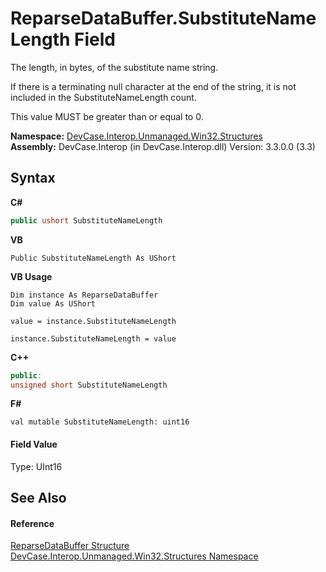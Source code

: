 # ReparseDataBuffer.SubstituteNameLength Field
 

The length, in bytes, of the substitute name string. 

 If there is a terminating null character at the end of the string, it is not included in the SubstituteNameLength count. 

 This value MUST be greater than or equal to 0.

**Namespace:**&nbsp;<a href="N_DevCase_Interop_Unmanaged_Win32_Structures">DevCase.Interop.Unmanaged.Win32.Structures</a><br />**Assembly:**&nbsp;DevCase.Interop (in DevCase.Interop.dll) Version: 3.3.0.0 (3.3)

## Syntax

**C#**<br />
``` C#
public ushort SubstituteNameLength
```

**VB**<br />
``` VB
Public SubstituteNameLength As UShort
```

**VB Usage**<br />
``` VB Usage
Dim instance As ReparseDataBuffer
Dim value As UShort

value = instance.SubstituteNameLength

instance.SubstituteNameLength = value
```

**C++**<br />
``` C++
public:
unsigned short SubstituteNameLength
```

**F#**<br />
``` F#
val mutable SubstituteNameLength: uint16
```


#### Field Value
Type: UInt16

## See Also


#### Reference
<a href="T_DevCase_Interop_Unmanaged_Win32_Structures_ReparseDataBuffer">ReparseDataBuffer Structure</a><br /><a href="N_DevCase_Interop_Unmanaged_Win32_Structures">DevCase.Interop.Unmanaged.Win32.Structures Namespace</a><br />